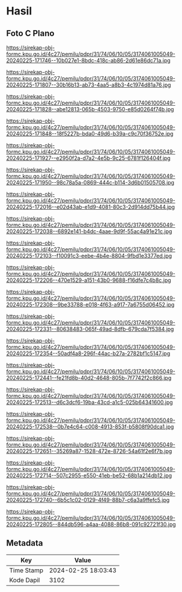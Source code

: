 # Hasil

## Foto C Plano

https://sirekap-obj-formc.kpu.go.id/4c27/pemilu/pdpr/31/74/06/10/05/3174061005049-20240225-171746--10b027e1-8bdc-418c-ab86-2d61e86dc71a.jpg

https://sirekap-obj-formc.kpu.go.id/4c27/pemilu/pdpr/31/74/06/10/05/3174061005049-20240225-171807--30b16b13-ab73-4aa5-a8b3-4c1974d81a76.jpg

https://sirekap-obj-formc.kpu.go.id/4c27/pemilu/pdpr/31/74/06/10/05/3174061005049-20240225-171828--abe12813-065b-4503-9750-e85d0264f74b.jpg

https://sirekap-obj-formc.kpu.go.id/4c27/pemilu/pdpr/31/74/06/10/05/3174061005049-20240225-171848--18f5227b-bda0-49d6-b39a-c9c70f36752e.jpg

https://sirekap-obj-formc.kpu.go.id/4c27/pemilu/pdpr/31/74/06/10/05/3174061005049-20240225-171927--e2950f2a-d7a2-4e5b-9c25-6781f126404f.jpg

https://sirekap-obj-formc.kpu.go.id/4c27/pemilu/pdpr/31/74/06/10/05/3174061005049-20240225-171950--98c78a5a-0869-444c-b114-3d6b01505708.jpg

https://sirekap-obj-formc.kpu.go.id/4c27/pemilu/pdpr/31/74/06/10/05/3174061005049-20240225-172016--e02d43ab-e1d9-4081-80c3-2d914dd75b44.jpg

https://sirekap-obj-formc.kpu.go.id/4c27/pemilu/pdpr/31/74/06/10/05/3174061005049-20240225-172038--6892e141-b4dc-4aae-9d9f-55ac4a91e21c.jpg

https://sirekap-obj-formc.kpu.go.id/4c27/pemilu/pdpr/31/74/06/10/05/3174061005049-20240225-172103--f10091c3-eebe-4b4e-8804-9fbd1e3377ed.jpg

https://sirekap-obj-formc.kpu.go.id/4c27/pemilu/pdpr/31/74/06/10/05/3174061005049-20240225-172206--470e1529-a151-43b0-9688-f16dfe7c4b8c.jpg

https://sirekap-obj-formc.kpu.go.id/4c27/pemilu/pdpr/31/74/06/10/05/3174061005049-20240225-172308--9be33788-e018-4f63-a917-7a6755d06452.jpg

https://sirekap-obj-formc.kpu.go.id/4c27/pemilu/pdpr/31/74/06/10/05/3174061005049-20240225-172331--80638483-065f-49ad-8dfb-679cda7f5384.jpg

https://sirekap-obj-formc.kpu.go.id/4c27/pemilu/pdpr/31/74/06/10/05/3174061005049-20240225-172354--50adf4a8-296f-44ac-b27a-2782bf1c5147.jpg

https://sirekap-obj-formc.kpu.go.id/4c27/pemilu/pdpr/31/74/06/10/05/3174061005049-20240225-172441--fe21fd8b-40d2-4648-805b-7f7742f2c866.jpg

https://sirekap-obj-formc.kpu.go.id/4c27/pemilu/pdpr/31/74/06/10/05/3174061005049-20240225-172513--d6c3dcf6-19ba-43cd-a1c5-025b64341600.jpg

https://sirekap-obj-formc.kpu.go.id/4c27/pemilu/pdpr/31/74/06/10/05/3174061005049-20240225-172538--0b7e4c64-c008-4913-853f-b5808f90dca1.jpg

https://sirekap-obj-formc.kpu.go.id/4c27/pemilu/pdpr/31/74/06/10/05/3174061005049-20240225-172651--35269a87-1528-472e-8726-54a61f2e6f7b.jpg

https://sirekap-obj-formc.kpu.go.id/4c27/pemilu/pdpr/31/74/06/10/05/3174061005049-20240225-172714--507c2955-e550-41eb-be52-68b1a214db12.jpg

https://sirekap-obj-formc.kpu.go.id/4c27/pemilu/pdpr/31/74/06/10/05/3174061005049-20240225-172740--6b5c1c02-0129-4f49-88b7-c6a3a9ffefc5.jpg

https://sirekap-obj-formc.kpu.go.id/4c27/pemilu/pdpr/31/74/06/10/05/3174061005049-20240225-172805--844db596-a4aa-4088-86b8-091c92721f30.jpg


## Metadata

| Key        | Value               |
| ---------- | ------------------- |
| Time Stamp | 2024-02-25 18:03:43 |
| Kode Dapil | 3102                |



